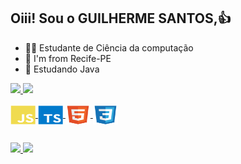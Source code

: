 ## Oiii! Sou o GUILHERME SANTOS,👍

- 👨‍🎓 Estudante de Ciência da computação
- 📍 I'm from Recife-PE
- 🌱 Estudando Java
<div>
  <a href="https://github.com/GuilhermeSantos339">
  <img height="180em" src="https://github-readme-stats.vercel.app/api?username=Guilherme339&show_icons=true&theme=tokyonight&include_all_commits=true&count_private=true"/>
  <img height="180em" src="https://github-readme-stats.vercel.app/api/top-langs/?username=Guilherme339&layout=compact&langs_count=7&theme=tokyonight"/>
</div>
  
 <div style="display: inline_block"><br>
    <img align="center" alt="Rafa-Js" height="30" width="40" src="https://raw.githubusercontent.com/devicons/devicon/master/icons/javascript/javascript-plain.svg">
  <img align="center" alt="Rafa-Ts" height="30" width="40" src="https://raw.githubusercontent.com/devicons/devicon/master/icons/typescript/typescript-plain.svg">
  <img align="center" alt="Rafa-HTML" height="30" width="40" src="https://raw.githubusercontent.com/devicons/devicon/master/icons/html5/html5-original.svg">
  <img align="center" alt="Rafa-CSS" height="30" width="40" src="https://raw.githubusercontent.com/devicons/devicon/master/icons/css3/css3-original.svg">
  
  ##
  
  <div> 
    <a href = "mailto:contato@Guilherme.tech"><img src=	https://img.shields.io/badge/Gmail-D14836?style=for-the-badge&logo=gmail&logoColor=white>
  <a href="https://www.linkedin.com/in/guilherme-martins-976096162/" target="_blank"><img src="https://img.shields.io/badge/-LinkedIn-%230077B5?style=for-the-badge&logo=linkedin&logoColor=white" target="_blank"></a>
   </div>
   
  


